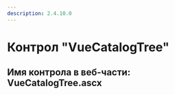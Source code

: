 ```yaml
---
description: 2.4.10.0
---
```


# Контрол "VueCatalogTree"

## Имя контрола в веб-части: VueCatalogTree.ascx

